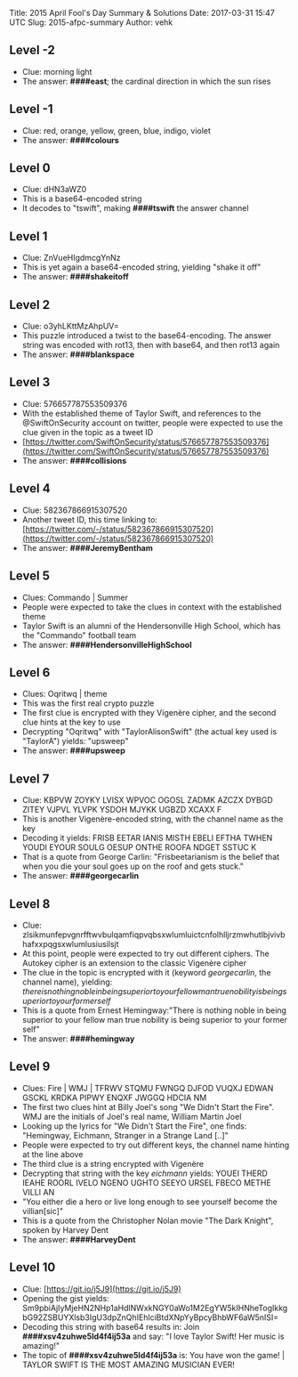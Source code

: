Title: 2015 April Fool's Day Summary & Solutions
Date: 2017-03-31 15:47 UTC
Slug: 2015-afpc-summary
Author: vehk

## Level -2
 - Clue: morning light
 - The answer: **####east**; the cardinal direction in which the sun rises

## Level -1
 - Clue: red, orange, yellow, green, blue, indigo, violet
 - The answer: **####colours**

## Level 0
 - Clue: dHN3aWZ0
 - This is a base64-encoded string
 - It decodes to "tswift", making **####tswift** the answer channel

## Level 1
 - Clue: ZnVueHIgdmcgYnNz
 - This is yet again a base64-encoded string, yielding "shake it off"
 - The answer: **####shakeitoff**

## Level 2
 - Clue: o3yhLKttMzAhpUV=
 - This puzzle introduced a twist to the base64-encoding. The answer string was encoded with rot13, then with base64, and then rot13 again
 - The answer: **####blankspace**

## Level 3
 - Clue: 576657787553509376
 - With the established theme of Taylor Swift, and references to the @SwiftOnSecurity account on twitter, people were expected to use the clue given in the topic as a tweet ID
 - [https://twitter.com/SwiftOnSecurity/status/576657787553509376](https://twitter.com/SwiftOnSecurity/status/576657787553509376)
 - The answer: **####collisions**

## Level 4
 - Clue: 582367866915307520
 - Another tweet ID, this time linking to: [https://twitter.com/-/status/582367866915307520](https://twitter.com/-/status/582367866915307520)
 - The answer: **####JeremyBentham**

## Level 5
 - Clues: Commando | Summer
 - People were expected to take the clues in context with the established theme
 - Taylor Swift is an alumni of the Hendersonville High School, which has the "Commando" football team
 - The answer: **####HendersonvilleHighSchool**

## Level 6
 - Clues: Oqritwq | theme
 - This was the first real crypto puzzle
 - The first clue is encrypted with they Vigenère cipher, and the second clue hints at the key to use
 - Decrypting "Oqritwq" with "TaylorAlisonSwift" (the actual key used is "TaylorA") yields: "upsweep"
 - The answer: **####upsweep**

## Level 7
 - Clue: KBPVW ZOYKY LVISX WPVOC OGOSL ZADMK AZCZX DYBGD ZITEY VJPVL YLVPK YSDOH MJYKK UGBZD XCAXX F
 - This is another Vigenère-encoded string, with the channel name as the key
 - Decoding it yields: FRISB EETAR IANIS MISTH EBELI EFTHA TWHEN YOUDI EYOUR SOULG OESUP ONTHE ROOFA NDGET SSTUC K
 - That is a quote from George Carlin: "Frisbeetarianism is the belief that when you die your soul goes up on the roof and gets stuck."
 - The answer: **####georgecarlin**

## Level 8
 - Clue: zlsikmunfepvgnrfftwvbulqamfiqpvqbsxwlumluictcnfolhlljrzmwhutlbjvivbhafxxpqgsxwlumlusiusilsjt
 - At this point, people were expected to try out different ciphers. The Autokey cipher is an extension to the classic Vigenère cipher
 - The clue in the topic is encrypted with it (keyword _georgecarlin_, the channel name), yielding: _thereisnothingnobleinbeingsuperiortoyourfellowmantruenobilityisbeingsuperiortoyourformerself_
 - This is a quote from Ernest Hemingway:"There is nothing noble in being superior to your fellow man true nobility is being superior to your former self"
 - The answer: **####hemingway**

## Level 9
 - Clues: Fire | WMJ | TFRWV STQMU FWNGQ DJFOD VUQXJ EDWAN GSCKL KRDKA PIPWY ENQXF JWGGQ HDCIA NM
 - The first two clues hint at Billy Joel's song "We Didn't Start the Fire". WMJ are the initials of Joel's real name, William Martin Joel
 - Looking up the lyrics for "We Didn't Start the Fire", one finds: "Hemingway, Eichmann, Stranger in a Strange Land [..]"
 - People were expected to try out different keys, the channel name hinting at the line above
 - The third clue is a string encrypted with Vigenère
 - Decrypting that string with the key _eichmann_ yields: YOUEI THERD IEAHE ROORL IVELO NGENO UGHTO SEEYO URSEL FBECO METHE VILLI AN
 - "You either die a hero or live long enough to see yourself become the villian[sic]"
 - This is a quote from the Christopher Nolan movie "The Dark Knight", spoken by Harvey Dent
 - The answer: **####HarveyDent**

## Level 10
 - Clue: [https://git.io/j5J9](https://git.io/j5J9)
 - Opening the gist yields: Sm9pbiAjIyMjeHN2NHp1aHdlNWxkNGY0aWo1M2EgYW5kIHNheTogIkkgbG92ZSBUYXlsb3IgU3dpZnQhIEhlciBtdXNpYyBpcyBhbWF6aW5nISI=
 - Decoding this string with base64 results in: Join **####xsv4zuhwe5ld4f4ij53a** and say: "I love Taylor Swift! Her music is amazing!"
 - The topic of **####xsv4zuhwe5ld4f4ij53a** is: You have won the game! | TAYLOR SWIFT IS THE MOST AMAZING MUSICIAN EVER!
